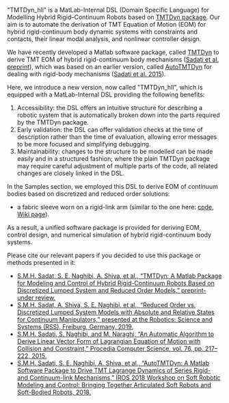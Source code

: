 "TMTDyn_hll" is a MatLab-Internal DSL (Domain Specific Language) for Modelling Hybrid Rigid–Continuum Robots based on [TMTDyn package](https://github.com/hadisdt/TMTDyn). Our aim is to automate the derivation of TMT Equation of Motion (EOM) for hybrid rigid-continuum body dynamic systems with constraints and contacts, their linear modal analysis, and nonlinear controller design.

We have recently developed a Matlab software package, called [TMTDyn](https://github.com/hadisdt/TMTDyn) to derive TMT EOM of hybrid rigid-continuum body mechanisms ([Sadati et al. preprint](https://www.researchgate.net/publication/334084910_TMTDyn_A_Matlab_Package_for_Modeling_and_Control_of_Hybrid_Rigid-Continuum_Robots_Based_on_Discretized_Lumped_System_and_Reduced_Order_Models)), which was based on an earlier version, called [AutoTMTDyn](https://github.com/hadisdt/AutoTMTDyn) for dealing with rigid-body mechanisms ([Sadati et al. 2015](https://www.researchgate.net/publication/290003554_An_Automatic_Algorithm_to_Derive_Linear_Vector_Form_of_Lagrangian_Equation_of_Motion_with_Collision_and_Constraint)). 

Here, we introduce a new version, now called "TMTDyn_hll", which is equipped with a MatLab-Internal DSL providing the following benefits:
1) Accessibility: the DSL offers an intuitive structure for describing a robotic system that is automatically broken down into the parts required by the TMTDyn package.
2) Early validation: the DSL can offer validation checks at the time of description rather than the time of evaluation, allowing error messages to be more focused and simplifying debugging.
3) Maintainability: changes to the structure to be modelled can be made easily and in a structured fashion; where the plain TMTDyn package may require careful adjustment of multiple parts of the code, all related changes are closely linked in the DSL.


In the Samples section, we employed this DSL to derive EOM of continuum bodies based on discretized and reduced order solutions:
- a fabric sleeve worn on a rigid-link arm (similar to the one here: [code](https://github.com/hadisdt/TMTDyn/tree/master/Samples/Fabric/2.%20Passive), [Wiki page](https://github.com/hadisdt/TMTDyn/wiki/Example-2--Fabric-dynamics-worn-by-a-rigid-link-pendulum)).

As a result, a unified software package is provided for deriving EOM, control design, and numerical simulation of hybrid rigid-continuum body systems.


Please cite our relevant papers if you decided to use this package or methods presented in it:
- [S.M.H. Sadat, S. E. Naghibi, A. Shiva, et al., “TMTDyn: A Matlab Package for Modeling and Control of Hybrid Rigid-Continuum Robots Based on Discretized Lumped System and Reduced Order Models,” preprint- under review.](https://www.researchgate.net/publication/334084910_TMTDyn_A_Matlab_Package_for_Modeling_and_Control_of_Hybrid_Rigid-Continuum_Robots_Based_on_Discretized_Lumped_System_and_Reduced_Order_Models)
- [S.M.H. Sadat, A. Shiva, S. E. Naghibi, et al., “Reduced Order vs. Discretized Lumped System Models with Absolute and Relative States for Continuum Manipulators,” presented at the Robotics: Science and Systems (RSS), Freiburg, Germany, 2019.](https://www.researchgate.net/publication/332980482_Reduced_Order_vs_Discretized_Lumped_System_Models_with_Absolute_and_Relative_States_for_Continuum_Manipulators)
- [S.M.H. Sadati, S. Naghibi, and M. Naraghi, “An Automatic Algorithm to Derive Linear Vector Form of Lagrangian Equation of Motion with Collision and Constraint,” Procedia Computer Science, vol. 76, pp. 217–222, 2015.](https://www.researchgate.net/publication/290003554_An_Automatic_Algorithm_to_Derive_Linear_Vector_Form_of_Lagrangian_Equation_of_Motion_with_Collision_and_Constraint)
- [S.M.H. Sadati, S. E. Naghibi, A. Shiva, et al., “AutoTMTDyn: A Matlab Software Package to Drive TMT Lagrange Dynamics of Series Rigid- and Continuum-link Mechanisms,” IROS 2018 Workshop on Soft Robotic Modeling and Control: Bringing Together Articulated Soft Robots and Soft-Bodied Robots, 2018.](https://www.researchgate.net/publication/328172210_AutoTMTDyn_A_Matlab_Software_Package_to_Drive_TMT_Lagrange_Dynamics_of_Series_Rigid-_and_Continuum-link_Mechanisms)
